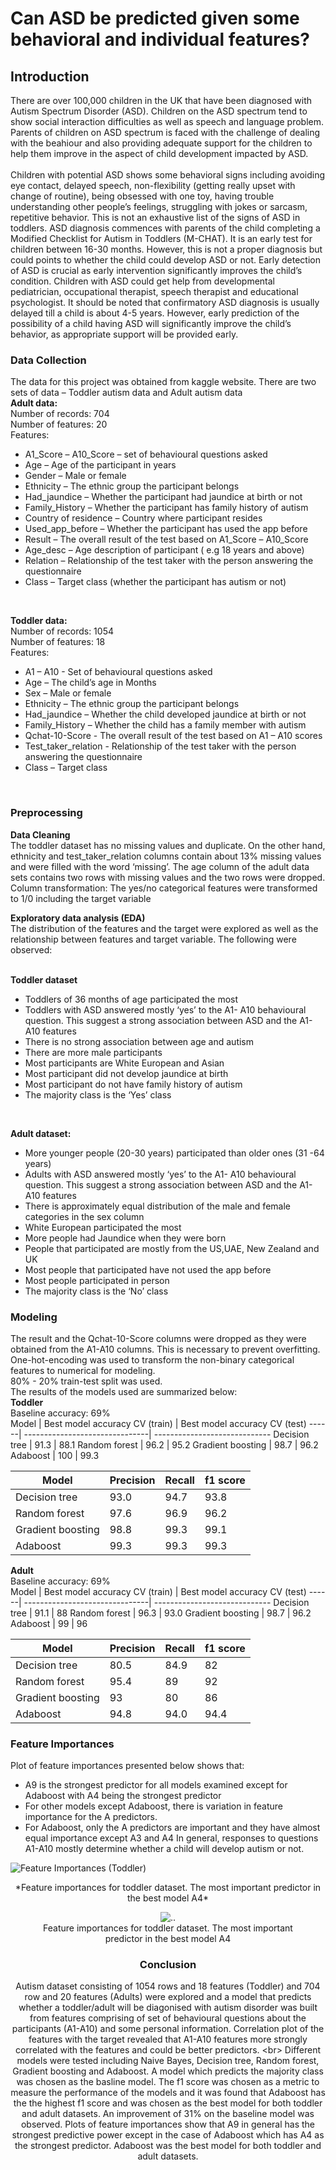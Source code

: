 # Can ASD be predicted given some behavioral and individual features?
## Introduction  
There are over 100,000 children in the UK that have been diagnosed with Autism Spectrum Disorder (ASD). Children on the ASD spectrum tend to show social interaction difficulties as well as speech and language problem.  Parents of children on ASD spectrum is faced with the challenge of dealing with the beahiour and also providing adequate support for the children to help them improve in the aspect of child development impacted by ASD.  
<br/>
Children with potential ASD shows some behavioral signs including avoiding eye contact, delayed speech, non-flexibility (getting really upset with change of routine), being obsessed with one toy, having trouble understanding other people’s feelings, struggling with jokes or sarcasm, repetitive behavior. This is not an exhaustive list of the signs of ASD in toddlers.
ASD diagnosis commences with parents of the child completing a Modified Checklist for Autism in Toddlers (M-CHAT). It is an early test for children between 16-30 months. However, this is not a proper diagnosis but could points to whether the child could develop ASD or not. Early detection of ASD is crucial as early intervention significantly improves the child’s condition. Children with ASD could get help from developmental pediatrician, occupational therapist, speech therapist and educational psychologist. It should be noted that confirmatory ASD diagnosis is usually delayed till a child is about 4-5 years. However, early prediction of the possibility of a child having ASD will significantly improve the child’s behavior, as appropriate support will be provided early.  
### Data Collection
The data for this project was obtained from kaggle website. There are two sets of data – Toddler autism data and Adult autism data  
**Adult data:**  
Number of records: 704  
Number of features: 20  
Features:  
* A1_Score – A10_Score – set of behavioural questions asked   
* Age – Age of the participant in years  
* Gender – Male or female  
* Ethnicity – The ethnic group the participant belongs  
* Had_jaundice – Whether the participant had jaundice at birth or not  
* Family_History – Whether the participant has family history of autism  
* Country of residence – Country where participant resides  
* Used_app_before – Whether the participant has used the app before  
* Result – The overall result of the test based on A1_Score – A10_Score  
* Age_desc – Age description of participant ( e.g 18 years and above)  
* Relation – Relationship of the test taker with the person answering the questionnaire  
* Class – Target class (whether the participant has autism or not)  
<br/>  

**Toddler data:**   
Number of records: 1054    
Number of features: 18   
Features:  
* A1 – A10 - Set of behavioural questions asked   
* Age – The child’s age in Months   
* Sex – Male or female  
* Ethnicity – The ethnic group the participant belongs  
* Had_jaundice – Whether the child developed jaundice at birth or not  
* Family_History – Whether the child has a family member with autism  
* Qchat-10-Score - The overall result of the test based on A1 – A10 scores  
* Test_taker_relation - Relationship of the test taker with the person answering the questionnaire  
* Class – Target class  
<br/>

### Preprocessing
**Data Cleaning**  
The toddler dataset has no missing values and duplicate. On the other hand, ethnicity and test_taker_relation columns contain about 13% missing values and were filled with the word ‘missing’. The age column of the adult data sets contains two rows with missing values and the two rows were dropped.   
Column transformation: The yes/no categorical features were transformed to 1/0 including the target variable
<br/>

**Exploratory data analysis (EDA)**    
The distribution of the features and the target were explored as well as the relationship between features and target variable. The following were observed:  
<br/>

**Toddler dataset**  
* Toddlers of 36 months of age participated the most   
* Toddlers with ASD answered mostly ‘yes’ to the A1- A10 behavioural question. This suggest a strong association between ASD and the A1-A10 features   
* There is no strong association between age and autism  
* There are more male participants  
* Most participants are White European and Asian  
* Most participant did not develop jaundice at birth  
* Most participant do not have family history of autism  
* The majority class is the ‘Yes’ class    
<br/>

**Adult dataset:**  
* More younger people (20-30 years) participated than older ones (31 -64 years)  
* Adults with ASD answered mostly ‘yes’ to the A1- A10 behavioural question. This suggest a strong association between ASD and the A1-A10 features  
* There is approximately equal distribution of the male and female categories in the sex column  
* White European participated the most  
* More people had Jaundice when they were born  
* People that participated are mostly from the US,UAE, New Zealand and UK  
* Most people that participated have not used the app before  
* Most people participated in person  
* The majority class is the ‘No’ class  
### Modeling  
The result and the Qchat-10-Score columns were dropped as they were obtained from the A1-A10 columns. This is necessary to prevent overfitting.  
One-hot-encoding was used to transform the non-binary categorical features to numerical for modeling.   
80% - 20% train-test split was used.  
The results of the models used are summarized below:  
**Toddler**  
Baseline accuracy: 69%  
Model | Best model accuracy CV (train) | Best model accuracy CV (test)
------| -------------------------------| -----------------------------
Decision tree |    91.3  |  88.1
Random forest |  96.2  |  95.2
Gradient boosting | 98.7  | 96.2
Adaboost | 100  | 99.3

Model | Precision | Recall | f1 score
------| ----------| -------| ---------
Decision tree | 93.0   | 94.7  |  93.8
Random forest |  97.6  |  96.9  |  96.2
Gradient boosting |  98.8  | 99.3 | 99.1
Adaboost |  99.3  |  99.3  |  99.3  

**Adult**  
Baseline accuracy: 69%  
Model | Best model accuracy CV (train) | Best model accuracy CV (test)
------| -------------------------------| -----------------------------
Decision tree |    91.1  |  88
Random forest |  96.3  |  93.0
Gradient boosting | 98.7  | 96.2
Adaboost | 99  | 96

Model | Precision | Recall | f1 score
------| ----------| -------| ---------
Decision tree | 80.5   | 84.9  |  82
Random forest |  95.4  |  89  |  92
Gradient boosting |  93  | 80 | 86
Adaboost |  94.8  |  94.0  |  94.4  

### Feature Importances
Plot of feature importances presented below shows that:
* A9 is the strongest predictor for all models examined except for Adaboost with A4 being the strongest predictor
* For other models except Adaboost, there is variation in feature importance for the A predictors.
* For Adaboost, only the A predictors are important and they have almost equal importance except A3 and A4
In general, responses to questions A1-A10 mostly determine whether a child will develop autism or not.   

![Feature Importances (Toddler)](/photos/Children.png)  

<div align="center"> *Feature importances for toddler dataset. The most important predictor in the best model A4* 
  
<figure>
  <img src="/photos/Children.png" alt=".." title="Optional title" />
  <figcaption>Feature importances for toddler dataset. The most important predictor in the best model A4</figcaption>
</figure>



### Conclusion  
Autism dataset consisting of 1054 rows and 18 features (Toddler) and 704 row and 20 features (Adults) were explored and a model that predicts whether a toddler/adult will be diagonised with autism disorder was built from features comprising of set of behavioural questions about the participants (A1-A10) and some personal information. Correlation plot of the features with the target revealed that A1-A10 features more strongly correlated with the features and could be better predictors. <br\>
Different models were tested including Naive Bayes, Decision tree, Random forest, Gradient boosting and Adaboost. A model which predicts the majority class was chosen as the basline model. The f1 score was chosen as a metric to measure the performance of the models and it was found that Adaboost has the the highest f1 score and was chosen as the best model for both toddler and adult datasets. An improvement of 31% on the baseline model was observed. Plots of feature importances show that A9 in general has the strongest predictive power except in the case of Adaboost which has A4 as the strongest predictor. Adaboost was the best model for both toddler and adult datasets.










